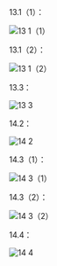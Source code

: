 13.1（1）：

![13 1（1）](https://github.com/WangXueFei11/homework/assets/144666483/ed55ca4e-b0c2-4a22-a1d0-69e8d2b1235a)

13.1（2）：

![13 1（2）](https://github.com/WangXueFei11/homework/assets/144666483/c8157a98-76d5-4a88-8252-9c6a087a033f)

13.3：

![13 3](https://github.com/WangXueFei11/homework/assets/144666483/4abeaa5f-58d5-4b6d-bc7b-8a819f43ca0c)

14.2：

![14 2](https://github.com/WangXueFei11/homework/assets/144666483/28e79b9b-fd9c-4db4-b3aa-7adfbf5ebf4b)

14.3（1）：

![14 3（1）](https://github.com/WangXueFei11/homework/assets/144666483/3e441bbf-b312-4999-abea-5a57757cc63a)

14.3（2）：

![14 3（2）](https://github.com/WangXueFei11/homework/assets/144666483/e8f28cf9-3442-4841-a4ab-7b84c97ac34b)

14.4：

![14 4](https://github.com/WangXueFei11/homework/assets/144666483/a647335a-42c0-4136-a929-b31d9526b565)
